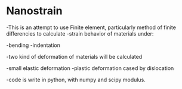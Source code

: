 # Nanostrain

-This is an attempt to use Finite element, particularly method of finite differencies to calculate
-strain behavior of materials under:

  -bending
  -indentation

-two kind of deformation of materials will be calculated
  
  -small elastic deformation
  -plastic deformation cased by dislocation

-code is write in python, with numpy and scipy modulus.
